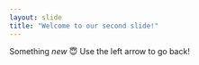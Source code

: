 ```yaml
---
layout: slide
title: "Welcome to our second slide!"
---
```

Something *new* :innocent:
Use the left arrow to go back!
